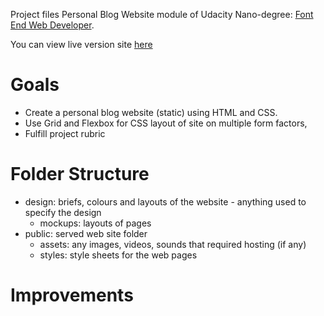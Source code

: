 Project files Personal Blog Website module of Udacity Nano-degree: [Font End Web Developer](https://www.udacity.com/course/front-end-web-developer-nanodegree--nd0011).

You can view live version site [here](https://74c5.github.io/ufed-blog-project/public/index.html)

# Goals

- Create a personal blog website (static) using HTML and CSS.
- Use Grid and Flexbox for CSS layout of site on multiple form factors,
- Fulfill project rubric

# Folder Structure

- design:  briefs, colours and layouts of the website - anything used to specify the design
    - mockups:  layouts of pages
- public:  served web site folder
    - assets: any images, videos, sounds that required hosting (if any)
    - styles: style sheets for the web pages

# Improvements